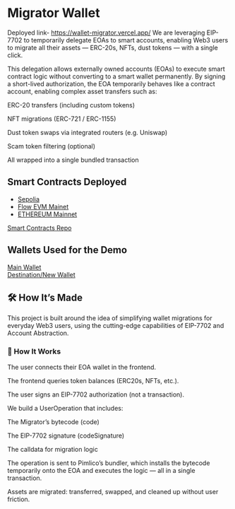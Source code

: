 
# Migrator Wallet

Deployed link- https://wallet-migrator.vercel.app/
We are leveraging EIP-7702 to temporarily delegate EOAs to smart accounts, enabling Web3 users to migrate all their assets — ERC-20s, NFTs, dust tokens — with a single click.

This delegation allows externally owned accounts (EOAs) to execute smart contract logic without converting to a smart wallet permanently. By signing a short-lived authorization, the EOA temporarily behaves like a contract account, enabling complex asset transfers such as:

ERC-20 transfers (including custom tokens)

NFT migrations (ERC-721 / ERC-1155)

Dust token swaps via integrated routers (e.g. Uniswap)

Scam token filtering (optional)

All wrapped into a single bundled transaction

## Smart Contracts Deployed

- [Sepolia](https://sepolia.etherscan.io/address/0xB2491C3c204E9bC257FEb9Fb6A44c3706efa5A19#code)
- [Flow EVM Mainet](https://evm.flowscan.io/address/0xcCFC776c4723d5606987e5cc2b0B5AF183EDAb67#code)
- [ETHEREUM Mainnet](https://etherscan.io/address/0x9eCc1Ae7B614e6d63Ddc193070a2a53ADf9fE455#code)

[Smart Contracts Repo](https://github.com/WalletMigrate/contract-migrator/tree/main/contracts)

## Wallets Used for the Demo

[Main Wallet](https://sepolia.etherscan.io/address/0x86300e0a857aab39a601e89b0e7f15e1488d9f0c)  
[Destination/New Wallet](https://sepolia.etherscan.io/address/0xc86A2B3eA295cD70bad34C7871a733e75356C014)

## 🛠 How It’s Made

This project is built around the idea of simplifying wallet migrations for everyday Web3 users, using the cutting-edge capabilities of EIP-7702 and Account Abstraction.

### 🔄 How It Works

The user connects their EOA wallet in the frontend.

The frontend queries token balances (ERC20s, NFTs, etc.).

The user signs an EIP-7702 authorization (not a transaction).

We build a UserOperation that includes:

The Migrator’s bytecode (code)

The EIP-7702 signature (codeSignature)

The calldata for migration logic

The operation is sent to Pimlico’s bundler, which installs the bytecode temporarily onto the EOA and executes the logic — all in a single transaction.

Assets are migrated: transferred, swapped, and cleaned up without user friction.

